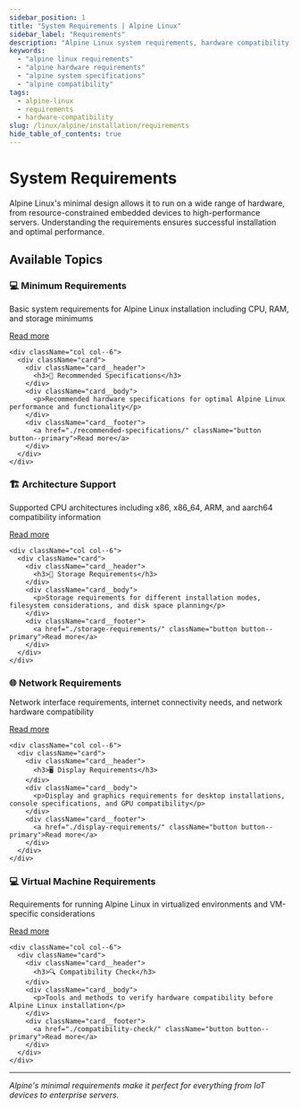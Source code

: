 ```yaml
---
sidebar_position: 1
title: "System Requirements | Alpine Linux"
sidebar_label: "Requirements"
description: "Alpine Linux system requirements, hardware compatibility, and minimum specifications for successful installation."
keywords:
  - "alpine linux requirements"
  - "alpine hardware requirements"
  - "alpine system specifications"
  - "alpine compatibility"
tags:
  - alpine-linux
  - requirements
  - hardware-compatibility
slug: /linux/alpine/installation/requirements
hide_table_of_contents: true
---
```


# System Requirements

Alpine Linux's minimal design allows it to run on a wide range of hardware, from resource-constrained embedded devices to high-performance servers. Understanding the requirements ensures successful installation and optimal performance.

## Available Topics

<div className="container">
  <div className="row">
    <div className="col col--6">
      <div className="card">
        <div className="card__header">
          <h3>💻 Minimum Requirements</h3>
        </div>
        <div className="card__body">
          <p>Basic system requirements for Alpine Linux installation including CPU, RAM, and storage minimums</p>
        </div>
        <div className="card__footer">
          <a href="./minimum-requirements/" className="button button--primary">Read more</a>
        </div>
      </div>
    </div>
    
    <div className="col col--6">
      <div className="card">
        <div className="card__header">
          <h3>🚀 Recommended Specifications</h3>
        </div>
        <div className="card__body">
          <p>Recommended hardware specifications for optimal Alpine Linux performance and functionality</p>
        </div>
        <div className="card__footer">
          <a href="./recommended-specifications/" className="button button--primary">Read more</a>
        </div>
      </div>
    </div>
  </div>

  <div className="row">
    <div className="col col--6">
      <div className="card">
        <div className="card__header">
          <h3>🏗️ Architecture Support</h3>
        </div>
        <div className="card__body">
          <p>Supported CPU architectures including x86, x86_64, ARM, and aarch64 compatibility information</p>
        </div>
        <div className="card__footer">
          <a href="./architecture-support/" className="button button--primary">Read more</a>
        </div>
      </div>
    </div>
    
    <div className="col col--6">
      <div className="card">
        <div className="card__header">
          <h3>💾 Storage Requirements</h3>
        </div>
        <div className="card__body">
          <p>Storage requirements for different installation modes, filesystem considerations, and disk space planning</p>
        </div>
        <div className="card__footer">
          <a href="./storage-requirements/" className="button button--primary">Read more</a>
        </div>
      </div>
    </div>
  </div>

  <div className="row">
    <div className="col col--6">
      <div className="card">
        <div className="card__header">
          <h3>🌐 Network Requirements</h3>
        </div>
        <div className="card__body">
          <p>Network interface requirements, internet connectivity needs, and network hardware compatibility</p>
        </div>
        <div className="card__footer">
          <a href="./network-requirements/" className="button button--primary">Read more</a>
        </div>
      </div>
    </div>
    
    <div className="col col--6">
      <div className="card">
        <div className="card__header">
          <h3>🖥️ Display Requirements</h3>
        </div>
        <div className="card__body">
          <p>Display and graphics requirements for desktop installations, console specifications, and GPU compatibility</p>
        </div>
        <div className="card__footer">
          <a href="./display-requirements/" className="button button--primary">Read more</a>
        </div>
      </div>
    </div>
  </div>

  <div className="row">
    <div className="col col--6">
      <div className="card">
        <div className="card__header">
          <h3>💻 Virtual Machine Requirements</h3>
        </div>
        <div className="card__body">
          <p>Requirements for running Alpine Linux in virtualized environments and VM-specific considerations</p>
        </div>
        <div className="card__footer">
          <a href="./vm-requirements/" className="button button--primary">Read more</a>
        </div>
      </div>
    </div>
    
    <div className="col col--6">
      <div className="card">
        <div className="card__header">
          <h3>🔍 Compatibility Check</h3>
        </div>
        <div className="card__body">
          <p>Tools and methods to verify hardware compatibility before Alpine Linux installation</p>
        </div>
        <div className="card__footer">
          <a href="./compatibility-check/" className="button button--primary">Read more</a>
        </div>
      </div>
    </div>
  </div>
</div>

---

*Alpine's minimal requirements make it perfect for everything from IoT devices to enterprise servers.*